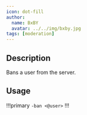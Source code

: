 ```yaml
---
icon: dot-fill
author:
  name: BxBY
  avatar: ../../img/bxby.jpg
tags: [moderation]
---
```


## Description
Bans a user from the server.

## Usage
!!!primary
`-ban <@user>`
!!!